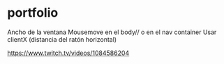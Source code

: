 # portfolio
Ancho de la ventana
Mousemove en el body// o en el nav container
Usar clientX (distancia del ratón horizontal)

https://www.twitch.tv/videos/1084586204